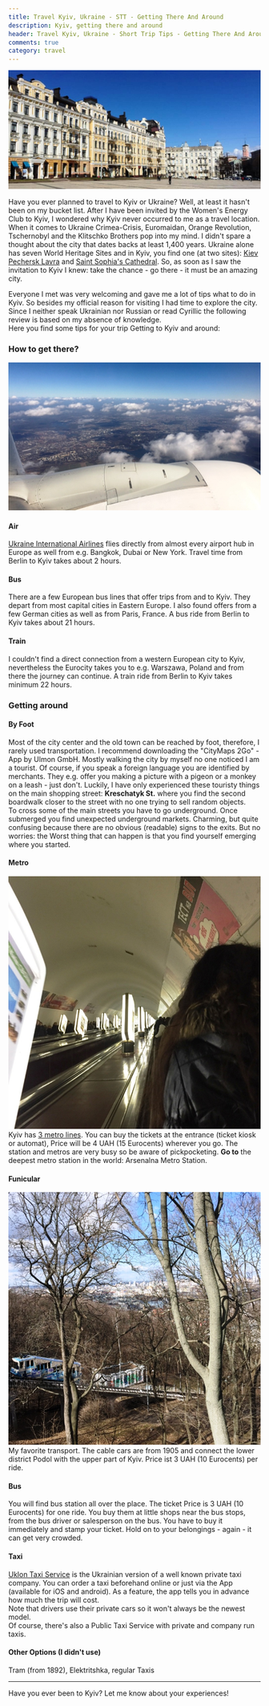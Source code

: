 ```yaml
---
title: Travel Kyiv, Ukraine - STT - Getting There And Around
description: Kyiv, getting there and around
header: Travel Kyiv, Ukraine - Short Trip Tips - Getting There And Around
comments: true
category: travel
---
```


![Cover_Picture](/img/20170331_cover.jpg "Sofiyskaya Square")

Have you ever planned to travel to Kyiv or Ukraine? Well, at least it hasn't been on my bucket list.
After I have been invited by the Women's Energy Club to Kyiv, I wondered why Kyiv never occurred to me as a travel location.
When it comes to Ukraine Crimea-Crisis, Euromaidan, Orange Revolution, Tschernobyl and the Klitschko Brothers pop into my mind. I didn't spare a thought about the city that dates backs at least 1,400 years. Ukraine alone has seven World Heritage Sites and in Kyiv, you find one (at two sites): [Kiev Pechersk Lavra](https://www.wikiwand.com/en/Kiev_Pechersk_Lavra) and [Saint Sophia's Cathedral](https://www.wikiwand.com/en/Saint_Sophia%27s_Cathedral,_Kiev). 
So, as soon as I saw the invitation to Kyiv I knew: take the chance - go there - it must be an amazing city.

Everyone I met was very welcoming and gave me a lot of tips what to do in Kyiv. So besides my official reason for visiting I had time to explore the city.  
Since I neither speak Ukrainian nor Russian or read Cyrillic the following review is based on my absence of knowledge.  
Here you find some tips for your trip Getting to Kyiv and around:

### How to get there? 
![Cover_Picture](/img/20170331_cover4.jpg "Berlin from Airplane")
#### Air
[Ukraine International Airlines](http://www.flyuia.com/) flies directly from almost every airport hub in Europe as well from e.g. Bangkok, Dubai or New York. Travel time from Berlin to Kyiv takes about 2 hours.
#### Bus
There are a few European bus lines that offer trips from and to Kyiv. They depart from most capital cities in Eastern Europe. I also found offers from a few German cities as well as from Paris, France. A bus ride from Berlin to Kyiv takes about 21 hours.
#### Train
I couldn't find a direct connection from a western European city to Kyiv, nevertheless the Eurocity takes you to e.g. Warszawa, Poland and from there the journey can continue. A train ride from Berlin to Kyiv takes minimum 22 hours.

### Getting around

#### By Foot 
Most of the city center and the old town can be reached by foot, therefore, I rarely used transportation. I recommend downloading the "CityMaps 2Go" - App by Ulmon GmbH. Mostly walking the city by myself no one noticed I am a tourist. Of course, if you speak a foreign language you are identified by merchants. They e.g. offer you making a picture with a pigeon or a monkey on a leash - just don't. 
Luckily, I have only experienced these touristy things on the main shopping street: **Kreschatyk St.** where you find the second boardwalk closer to the street with no one trying to sell random objects.  
To cross some of the main streets you have to go underground. Once submerged you find unexpected underground markets. Charming, but quite confusing because there are no obvious (readable) signs to the exits. But no worries: the Worst thing that can happen is that you find yourself emerging where you started.

#### Metro  
![Metro_Station_Kyiv](/img/20170331_metrostationkyiv.jpg "Metro Station")
Kyiv has [3 metro lines](http://www.urbanrail.net/eu/ua/kiev/kyiv.htm). You can buy the tickets at the entrance (ticket kiosk or automat), Price will be 4 UAH (15 Eurocents) wherever you go. The station and metros are very busy so be aware of pickpocketing. **Go to** the deepest metro station in the world: Arsenalna Metro Station.

#### Funicular  
![Funicular_Kyiv](/img/20170331_funicular.jpg "Funicular")
My favorite transport. The cable cars are from 1905 and connect the lower district Podol with the upper part of Kyiv. Price ist 3 UAH (10 Eurocents) per ride.

#### Bus  
You will find bus station all over the place. The ticket Price is 3 UAH (10 Eurocents) for one ride. You buy them at little shops near the bus stops, from the bus driver or salesperson on the bus. You have to buy it immediately and stamp your ticket. Hold on to your belongings - again - it can get very crowded.

#### Taxi
[Uklon Taxi Service](https://www.uklon.com.ua/) is the Ukrainian version of a well known private taxi company. You can order a taxi beforehand online or just via the App (available for iOS and android). As a feature, the app tells you in advance how much the trip will cost.  
Note that drivers use their private cars so it won't always be the newest model.  
Of course, there's also a Public Taxi Service with private and company run taxis.

#### Other Options (I didn't use)  
Tram (from 1892), Elektritshka, regular Taxis

---
Have you ever been to Kyiv? Let me know about your experiences!
